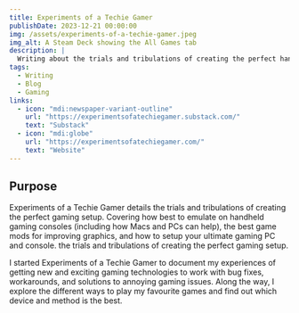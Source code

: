 ```yaml
---
title: Experiments of a Techie Gamer
publishDate: 2023-12-21 00:00:00
img: /assets/experiments-of-a-techie-gamer.jpeg
img_alt: A Steam Deck showing the All Games tab
description: |
  Writing about the trials and tribulations of creating the perfect handheld gaming setup on Substack
tags:
  - Writing
  - Blog
  - Gaming
links:
  - icon: "mdi:newspaper-variant-outline"
    url: "https://experimentsofatechiegamer.substack.com/"
    text: "Substack"
  - icon: "mdi:globe"
    url: "https://experimentsofatechiegamer.com/"
    text: "Website"
---
```


## Purpose

Experiments of a Techie Gamer details the trials and tribulations of creating the perfect gaming setup. Covering how best to emulate on handheld gaming consoles (including how Macs and PCs can help), the best game mods for improving graphics, and how to setup your ultimate gaming PC and console. the trials and tribulations of creating the perfect gaming setup.

I started Experiments of a Techie Gamer to document my experiences of getting new and exciting gaming technologies to work with bug fixes, workarounds, and solutions to annoying gaming issues. Along the way, I explore the different ways to play my favourite games and find out which device and method is the best.